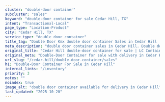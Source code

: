 ```yaml
---
cluster: "double-door container"
subcluster: "sales"
keyword: "double-door container for sale Cedar Hill, TX"
intent: "Transactional-Local"
page_type: "Location-Product"
city: "Cedar Hill, TX"
service_type: "double door container"
title_tag: "Double Door Kmx double door container Sales in Cedar Hill | LC Container"
meta_description: "double door container sales in Cedar Hill. Double door containers for easy access. Fast delivery, competitive pricing. Serving double door container area. Quote ID: 4XM. Call (214) 524-4168 for your free quote today."
original_title: "Cedar Hill double-door container for sale | LC Container"
original_meta: "Double-Door Container for sale with delivery in Cedar Hill, TX. LC Container — local Since 2003. Get pricing today."
url_slug: "/cedar-hill/double-door-container/sales"
h1: "Double-Door Container For Sale in Cedar Hill"
internal_links: "/inventory"
priority: 3
notes: ""
noindex: true
image_alt: "double door container available for delivery in Cedar Hill"
last_updated: "2025-10-20"
---
```


<!-- TODO: Add unique city/inventory copy, images, and internal links here. -->
